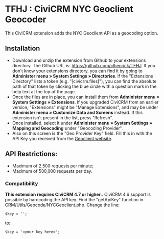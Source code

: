 # TFHJ : CiviCRM NYC Geoclient Geocoder
This CiviCRM extension adds the NYC Geoclient API as a geocoding option.


## Installation
* Download and unzip the extension from Github to your extensions directory.  The Github URL is: https://github.com/clhenrick/TFHJ.
If you don't know your extensions directory, you can find it by going to **Administer menu » System Settings » Directories**.  If the "Extensions Directory" lists a token (e.g. "[civicrm.files]"), you can find the absolute path of that token by clicking the blue circle with a question mark in the help text at the top of the page.
* Once the files are in place, you can install them from **Administer menu » System Settings » Extensions**.
If you upgraded CiviCRM from an earlier version, "Extensions" might be "Manage Extensions", and may be under **Administer menu » Customize Data and Screens** instead.
If this extension isn't present in the list, press "Refresh".
* Once installed, select it under **Administer menu » System Settings » Mapping and Geocoding** under "Geocoding Provider".
* Also on this screen is the "Geo Provider Key" field.  Fill this in with the API Key you received from the [Geoclient website](https://developer.cityofnewyork.us/api/geoclient-api).

## API Restrictions:
* Maximum of 2,500 requests per minute;
* Maximum of 500,000 requests per day.

### Compatibility
**This extension requires CiviCRM 4.7 or higher.**. CiviCRM 4.6 support is possible by hardcoding the API key.  Find the "getApiKey" function in CRM/Utils/Geocode/NYCGeoclient.php.  Change the line:

    $key = '';

to:

    $key = '<your key here>';
